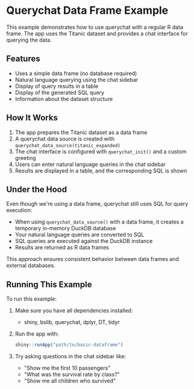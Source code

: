 # Querychat Data Frame Example

This example demonstrates how to use querychat with a regular R data frame. The app uses the Titanic dataset and provides a chat interface for querying the data.

## Features

- Uses a simple data frame (no database required)
- Natural language querying using the chat sidebar
- Display of query results in a table
- Display of the generated SQL query
- Information about the dataset structure

## How It Works

1. The app prepares the Titanic dataset as a data frame
2. A querychat data source is created with `querychat_data_source(titanic_expanded)`
3. The chat interface is configured with `querychat_init()` and a custom greeting
4. Users can enter natural language queries in the chat sidebar
5. Results are displayed in a table, and the corresponding SQL is shown

## Under the Hood

Even though we're using a data frame, querychat still uses SQL for query execution:

- When using `querychat_data_source()` with a data frame, it creates a temporary in-memory DuckDB database
- Your natural language queries are converted to SQL
- SQL queries are executed against the DuckDB instance
- Results are returned as R data frames

This approach ensures consistent behavior between data frames and external databases.

## Running This Example

To run this example:

1. Make sure you have all dependencies installed:
   - shiny, bslib, querychat, dplyr, DT, tidyr

2. Run the app with:
   ```r
   shiny::runApp("path/to/basic-dataframe")
   ```

3. Try asking questions in the chat sidebar like:
   - "Show me the first 10 passengers"
   - "What was the survival rate by class?"
   - "Show me all children who survived"